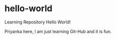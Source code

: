 # hello-world
Learning Repository
Hello World!

Priyanka here, I am just learning Git-Hub and it is fun.
